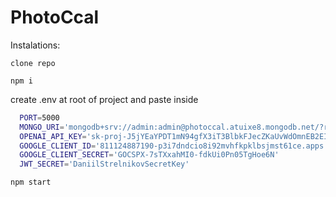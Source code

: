 # PhotoCcal

Instalations:

```clone repo```

```npm i```

create .env at root of project and paste inside
```bash
  PORT=5000
  MONGO_URI='mongodb+srv://admin:admin@photoccal.atuixe8.mongodb.net/?retryWrites=true&w=majority&appName=photoCcal'
  OPENAI_API_KEY='sk-proj-J5jYEaYPDT1mN94gfX3iT3BlbkFJecZKaUvWdOmnEB2EIcUy'
  GOOGLE_CLIENT_ID='811124887190-p3i7dndcio8i92mvhfkpklbsjmst61ce.apps.googleusercontent.com'
  GOOGLE_CLIENT_SECRET='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'
  JWT_SECRET='DaniilStrelnikovSecretKey'
```

```npm start```
